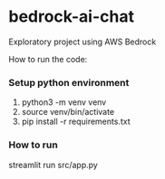 # bedrock-ai-chat
Exploratory project using AWS Bedrock

How to run the code:

### Setup python environment
1. python3 -m venv venv
2. source venv/bin/activate
3. pip install -r requirements.txt

### How to run

streamlit run src/app.py